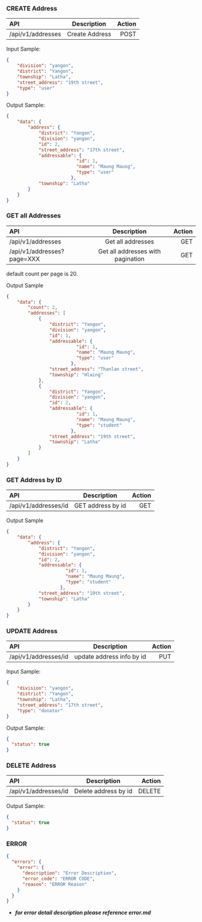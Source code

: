 ### CREATE Address
| API      | Description | Action     |
| :---        |    :----:   |          ---: |
| /api/v1/addresses     | Create Address    | POST   |

Input Sample:
```json
{
    "division": "yangon",
    "district": "Yangon",
    "township": "Latha",
    "street_address": "19th street",
    "type": "user"
}
```
Output Sample:
```json
{
    "data": {
        "address": {
            "district": "Yangon",
            "division": "yangon",
            "id": 2,
            "street_address": "17th street",
            "addressable": {
                          "id": 1,
                          "name": "Maung Maung",
                          "type": "user"
                        },
            "township": "Latha"
        }
    }
}
```

### GET all Addresses
| API      | Description | Action     |
| :---        |    :----:   |          ---: |
| /api/v1/addresses     | Get all addresses      | GET   |
| /api/v1/addresses?page=XXX     | Get all addresses with pagination      | GET   |
default count per page is 20.

Output Sample
```json
{
    "data": {
        "count": 2,
        "addresses": [
            {
                "district": "Yangon",
                "division": "yangon",
                "id": 1,
                "addressable": {
                          "id": 1,
                          "name": "Maung Maung",
                          "type": "user"
                        },
                "street_address": "Thanlan street",
                "township": "Hlaing"
            },
            {
                "district": "Yangon",
                "division": "yangon",
                "id": 2,
                "addressable": {
                          "id": 1,
                          "name": "Maung Maung",
                          "type": "student"
                        },
                "street_address": "19th street",
                "township": "Latha"
            }
        ]
    }
}
```

### GET Address by ID
| API      | Description | Action     |
| :---        |    :----:   |          ---: |
| /api/v1/addresses/id     | GET address by id    | GET   |

Output Sample
```json
{
    "data": {
        "address": {
            "district": "Yangon",
            "division": "yangon",
            "id": 2,
            "addressable": {
                      "id": 1,
                      "name": "Maung Maung",
                      "type": "student"
                    },
            "street_address": "19th street",
            "township": "Latha"
        }
    }
}
```

### UPDATE Address
| API      | Description | Action     |
| :---        |    :----:   |          ---: |
| /api/v1/addresses/id     | update address info by id     | PUT  |

Input Sample:
```json
{
    "division": "yangon",
    "district": "Yangon",
    "township": "Latha",
    "street_address": "17th street",
    "type": "donator"
}
```

Output Sample:
```json
{
  "status": true
}
```

### DELETE Address
| API      | Description | Action     |
| :---        |    :----:   |          ---: |
| /api/v1/addresses/id     | Delete address by id     | DELETE  |

Output Sample:
```json
{
  "status": true
}
```

### ERROR 
```json
{
  "errors": {
    "error": {
      "description": "Error Description",
      "error_code": "ERROR CODE",
      "reason": "ERROR Reason"
    }
  }
}
```
- ***for error detail description please reference error.md***

